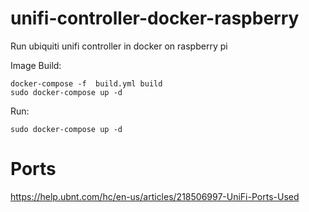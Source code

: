 # unifi-controller-docker-raspberry

Run ubiquiti unifi controller in docker on raspberry pi

Image Build:
```
docker-compose -f  build.yml build
sudo docker-compose up -d
```

Run:
```
sudo docker-compose up -d
```


# Ports
https://help.ubnt.com/hc/en-us/articles/218506997-UniFi-Ports-Used

